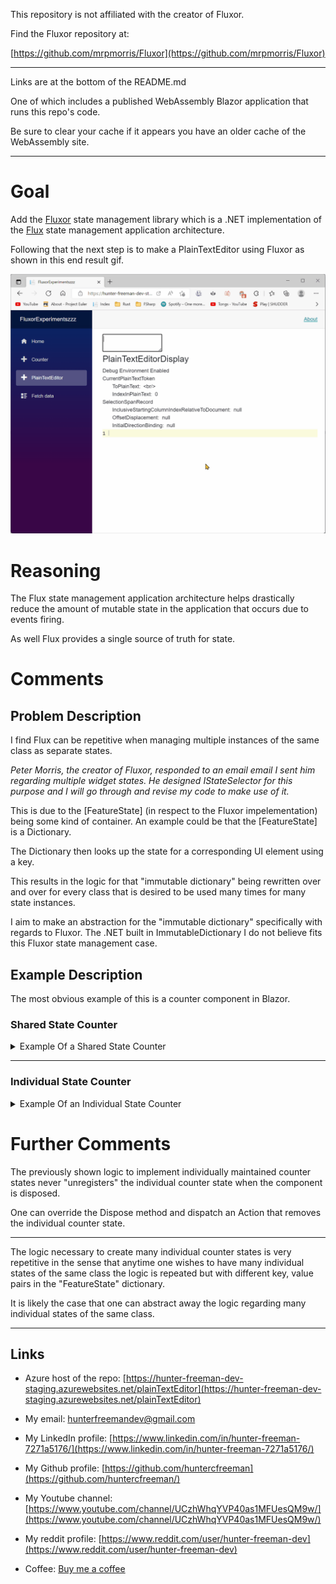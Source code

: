 This repository is not affiliated with the creator of Fluxor.

Find the Fluxor repository at:

[https://github.com/mrpmorris/Fluxor](https://github.com/mrpmorris/Fluxor)

---

Links are at the bottom of the README.md 

One of which includes a published WebAssembly Blazor application that runs this repo's code.

Be sure to clear your cache if it appears you have an older cache of the WebAssembly site.

---

# Goal
Add the [Fluxor](https://github.com/mrpmorris/Fluxor) state management library which is a .NET implementation of the [Flux](https://facebook.github.io/flux/) state management application architecture.

Following that the next step is to make a PlainTextEditor using Fluxor as shown in this end result gif.

![plainTextEditor gif](./Images/feature_AddFluxor/plainTextEditor.gif)

# Reasoning
The Flux state management application architecture helps drastically reduce the amount of mutable state in the application that occurs due to events firing.

As well Flux provides a single source of truth for state.

# Comments
## Problem Description
I find Flux can be repetitive when managing multiple instances of the same class as separate states.

*Peter Morris, the creator of Fluxor, responded to an email email I sent him regarding multiple widget states. He designed IStateSelector for this purpose and I will go through and revise my code to make use of it.*

This is due to the [FeatureState] (in respect to the Fluxor impelementation) being some kind of container. An example could be that the [FeatureState] is a Dictionary.

The Dictionary then looks up the state for a corresponding UI element using a key.

This results in the logic for that "immutable dictionary" being rewritten over and over for every class that is desired to be used many times for many state instances.

I aim to make an abstraction for the "immutable dictionary" specifically with regards to Fluxor. The .NET built in ImmutableDictionary I do not believe fits this Fluxor state management case.

## Example Description
The most obvious example of this is a counter component in Blazor.

### Shared State Counter

<details>
  <summary>Example Of a Shared State Counter</summary>

  > The following image displays a CounterState that is shared among all instances of a Counter Blazor component.

![Show Shared Counter On Click Event](Images/feature_AddFluxor/showSharedCounterOnClickEvent.gif)

<details>
  <summary>Construct a "FeatureState" class to hold the shared state of the counters.</summary>

```csharp
// SharedCounterState.cs

using Fluxor;

namespace OpenSourceIde.ClassLibrary.Store.SharedCounter;

[FeatureState]
public record SharedCounterState(int Count)
{
    public SharedCounterState() : this(0)
    {
        
    }
}
```
</details>

<details>
  <summary>Construct a "Reducer" class to alter the "FeatureState" that holds the shared state of the counters.</summary>

```csharp
// SharedCounterReducer.cs

using Fluxor;

namespace OpenSourceIde.ClassLibrary.Store.SharedCounter;

public class SharedCounterReducer
{
    [ReducerMethod(typeof(IncrementSharedCounterAction))]
    public static SharedCounterState ReduceIncrementSharedCounterAction(SharedCounterState previousSharedCounterState)
    {
        return previousSharedCounterState with 
        {
            Count = previousSharedCounterState.Count + 1
        };
    }
}
```
</details>

<details>
  <summary>Construct an "Action" class that identifies the OnClick event as to be handled by the "Reducer"</summary>

```csharp
namespace OpenSourceIde.ClassLibrary.Store.SharedCounter;

public record IncrementSharedCounterAction();
```
</details>

<details>
  <summary>Construct a Blazor "FluxorComponent" that will render the shared state.</summary>

```csharp
// SharedCounterDisplay.razor.cs

using Fluxor;
using Fluxor.Blazor.Web.Components;
using Microsoft.AspNetCore.Components;
using OpenSourceIde.ClassLibrary.Store.SharedCounter;

public partial class SharedCounterDisplay : FluxorComponent
{
    [Inject]
    private IState<SharedCounterState> SharedCounterState { get; set; } = null!;
    [Inject]
    private IDispatcher Dispatcher { get; set; } = null!;
    
    private void DispatchIncrementSharedCounterAction()
    {
        var action = new IncrementSharedCounterAction();

        Dispatcher.Dispatch(action);
    }
}
```

```csharp
// SharedCounterDisplay.razor

@using Fluxor.Blazor.Web.Components

@inherits FluxorComponent

<div class="osi_shared-counter-display osi_unselectable"
     @onclick="DispatchIncrementSharedCounterAction">
    @SharedCounterState.Value.Count
</div>
```
</details>

</details>

---

### Individual State Counter

<details>
  <summary>Example Of an Individual State Counter</summary>

  > The following image displays a CounterState that is maintained individually per instance of a Counter Blazor component.

![Show Individual Counter On Click Event](Images/feature_AddFluxor/showIndividualCounterOnClickEvent.gif)

To implement a CounterState that is separate among all instances of a Counter Blazor component one can do the following:

<details>
  <summary>Construct a CounterRecord which is unrelated to fluxor to be stored in the "FeatureState" collection type.</summary>

```csharp
namespace OpenSourceIde.ClassLibrary.Counter;

public record CounterRecord(int Count, SequenceRecordKey SequenceKey);
```

</details>

<details>
  <summary>Construct a CounterRecordKey which is unrelated to fluxor, but it will be used as a key for the "FeatureState" collection type which will be a Dictionary containing many CounterRecords.</summary>

```csharp
namespace OpenSourceIde.ClassLibrary.Counter;

public record CounterRecordKey(Guid Id);
```

</details>

<details>
  <summary>Construct a SequenceRecordKey which is unrelated to fluxor, but when the "FeatureState" changes every individual blazor component that has their own state will rerender. The SequenceRecordKey will be used in the ShouldRender method which is native to Blazor components and will be overriden to check if the SequenceRecordKey changed. Only then should the component rerender.</summary>

```csharp
namespace OpenSourceIde.ClassLibrary.Counter;

public record SequenceRecordKey(Guid Id);
```

</details>

<details>
  <summary>Construct a "FeatureState" class to hold the individual states of the counters.</summary>

```csharp
using Fluxor;
using OpenSourceIde.ClassLibrary.Counter;

namespace OpenSourceIde.ClassLibrary.Store.IndividualCounter;

[FeatureState]
public record IndividualCounterState
{
    private Dictionary<CounterRecordKey, CounterRecord> _counterRecordMap;

    public IndividualCounterState()
    {
        _counterRecordMap = new();
    }

    public IndividualCounterState(IndividualCounterState otherIndividualCounterState)
    {
        _counterRecordMap = new(otherIndividualCounterState._counterRecordMap);
    }

    public IndividualCounterState WithAdd(CounterRecordKey counterRecordKey)
    {
        var nextIndividualCounterState = new IndividualCounterState(this);

        nextIndividualCounterState._counterRecordMap.Add(counterRecordKey, new(0, new SequenceRecordKey(Guid.NewGuid())));

        return nextIndividualCounterState;
    } 
        
    public IndividualCounterState WithReplace(CounterRecordKey counterRecordKey,
        CounterRecord replacementCounterStateRecord)
    {
        var nextIndividualCounterState = new IndividualCounterState(this);

        nextIndividualCounterState._counterRecordMap[counterRecordKey] = replacementCounterStateRecord;

        return nextIndividualCounterState;
    } 

    public CounterRecord LookupCounterRecord(CounterRecordKey counterRecordKey) => _counterRecordMap[counterRecordKey];
}
```

</details>

<details>
  <summary>Construct a "Reducer" class to alter the "FeatureState" that holds the individual states of the counters.</summary>

```csharp
using Fluxor;

namespace OpenSourceIde.ClassLibrary.Store.IndividualCounter;

public class IndividualCounterReducer
{
    [ReducerMethod]
    public static IndividualCounterState ReduceRegisterIndividualCounterState(IndividualCounterState previousIndividualCounterState,
        RegisterIndividualCounterState registerIndividualCounterState)
    {
        return previousIndividualCounterState.WithAdd(registerIndividualCounterState.CounterRecordKey);
    }

    [ReducerMethod]
    public static IndividualCounterState ReduceIncrementIndividualCounterState(IndividualCounterState previousIndividualCounterState,
        IncrementIndividualCounterState incrementIndividualCounterState)
    {
        return previousIndividualCounterState.WithReplace(incrementIndividualCounterState.CounterRecordKey, 
            incrementIndividualCounterState.ReplacementCounterRecord);
    }
}
```

</details>

<details>
  <summary>Construct an "Action" class that identifies the increment OnClick event as to be handled by the "Reducer".</summary>

```csharp
using OpenSourceIde.ClassLibrary.Counter;

namespace OpenSourceIde.ClassLibrary.Store.IndividualCounter;

public record IncrementIndividualCounterState(CounterRecordKey CounterRecordKey,
    CounterRecord ReplacementCounterRecord);
```

</details>

<details>
  <summary>Construct an "Action" class that allows an individual CounterRecord to be registered within the "FeatureState" collection.</summary>

```csharp
using OpenSourceIde.ClassLibrary.Counter;

namespace OpenSourceIde.ClassLibrary.Store.IndividualCounter;

public record RegisterIndividualCounterState(CounterRecordKey CounterRecordKey);
```

</details>

<details>
  <summary>Construct a Blazor "FluxorComponent" that will render the individual state it is "given" (given in this example is a key that is used to lookup the individual state in the "FeatureState" which is a Dictionary).</summary>

```csharp
// IndividualCounterDisplay.razor.cs

using Fluxor;
using Fluxor.Blazor.Web.Components;
using Microsoft.AspNetCore.Components;
using OpenSourceIde.ClassLibrary.Counter;
using OpenSourceIde.ClassLibrary.Store.IndividualCounter;

namespace OpenSourceIde.RazorClassLibrary.Counter;

public partial class IndividualCounterDisplay : FluxorComponent
{
    [Inject]
    private IState<IndividualCounterState> IndividualCounterState { get; set; } = null!;
    [Inject]
    private IDispatcher Dispatcher { get; set; } = null!;

    [Parameter, EditorRequired]
    public CounterRecordKey CounterRecordKey { get; set; } = null!;

    private CounterRecord? _cachedCounterRecord;
    private SequenceRecordKey? _previousCachedCounterRecordSequenceRecordKey;
    private int _renderCount;


    protected override async Task OnAfterRenderAsync(bool firstRender)
    {
        _renderCount++;

        if(firstRender)
        {
            try
            {
                var action = new RegisterIndividualCounterState(CounterRecordKey);

                Dispatcher.Dispatch(action);
            }
            catch(System.ArgumentException)
            {
                await InvokeAsync(StateHasChanged);
            }
        }

        await base.OnAfterRenderAsync(firstRender);
    }

    protected override bool ShouldRender()
    {
        var shouldRender = false;
        
        try
        {
            _cachedCounterRecord = IndividualCounterState.Value
                .LookupCounterRecord(CounterRecordKey);

            if(_previousCachedCounterRecordSequenceRecordKey is null ||
                _cachedCounterRecord.SequenceKey != _previousCachedCounterRecordSequenceRecordKey)
            {
                shouldRender = true;
            }

            _previousCachedCounterRecordSequenceRecordKey = _cachedCounterRecord.SequenceKey;
        }
        catch (KeyNotFoundException)
        {
            
        }

        return shouldRender;
    }

    private void DispatchIncrementSharedCounterAction()
    {
        var action = new IncrementIndividualCounterState(CounterRecordKey, _cachedCounterRecord! with 
        {
            Count = _cachedCounterRecord.Count + 1,
            SequenceKey = new SequenceRecordKey(Guid.NewGuid())
        });

        Dispatcher.Dispatch(action);
    }
}
```

```csharp
// IndividualCounterDisplay.razor

@using Fluxor.Blazor.Web.Components

@inherits FluxorComponent

@if(_cachedCounterRecord is not null)
{
    <div class="osi_individual-counter-display osi_unselectable"
        @onclick="DispatchIncrementSharedCounterAction">

        Count: @_cachedCounterRecord.Count&nbsp;
        
        <OpenSourceIde.RazorClassLibrary.OnAfterRenderCounter.OnAfterRenderCounterDisplay RenderCount="_renderCount" />
    </div>
}

```
</details>

</details>

# Further Comments

The previously shown logic to implement individually maintained counter states never "unregisters" the individual counter state when the component is disposed.

One can override the Dispose method and dispatch an Action that removes the individual counter state.

---

The logic necessary to create many individual counter states is very repetitive in the sense that anytime one wishes to have many individual states of the same class the logic is repeated but with different key, value pairs in the "FeatureState" dictionary.

It is likely the case that one can abstract away the logic regarding many individual states of the same class.

---

## Links
- Azure host of the repo: [https://hunter-freeman-dev-staging.azurewebsites.net/plainTextEditor](https://hunter-freeman-dev-staging.azurewebsites.net/plainTextEditor)

- My email: hunterfreemandev@gmail.com

- My LinkedIn profile: [https://www.linkedin.com/in/hunter-freeman-7271a5176/](https://www.linkedin.com/in/hunter-freeman-7271a5176/)

- My Github profile: [https://github.com/huntercfreeman](https://github.com/huntercfreeman/)

- My Youtube channel: [https://www.youtube.com/channel/UCzhWhqYVP40as1MFUesQM9w/](https://www.youtube.com/channel/UCzhWhqYVP40as1MFUesQM9w/)

- My reddit profile: [https://www.reddit.com/user/hunter-freeman-dev](https://www.reddit.com/user/hunter-freeman-dev)

- Coffee: [Buy me a coffee](https://www.buymeacoffee.com/hunterfdev)
